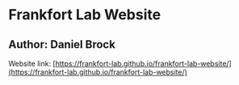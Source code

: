 # Frankfort Lab Website

## Author: Daniel Brock

Website link: [https://frankfort-lab.github.io/frankfort-lab-website/](https://frankfort-lab.github.io/frankfort-lab-website/)

